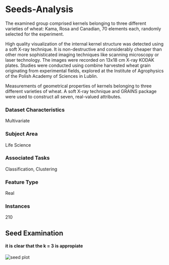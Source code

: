 # Seeds-Analysis
The examined group comprised kernels belonging to three different varieties of wheat: Kama, Rosa and Canadian, 70 elements each, randomly selected for the experiment. 

High quality visualization of the internal kernel structure was detected using a soft X-ray technique. 
It is non-destructive and considerably cheaper than other more sophisticated imaging techniques like scanning microscopy or laser technology. 
The images were recorded on 13x18 cm X-ray KODAK plates. 
Studies were conducted using combine harvested wheat grain originating from experimental fields, explored at the Institute of Agrophysics of the Polish Academy of Sciences in Lublin.

Measurements of geometrical properties of kernels belonging to three different varieties of wheat. A soft X-ray technique and GRAINS package were used to construct all seven, real-valued attributes.

### Dataset Characteristics
Multivariate

### Subject Area
Life Science

### Associated Tasks
Classification, Clustering

### Feature Type
Real

### Instances
210


## Seed Examination
#### it is clear that the k = 3 is appropiate
![seed plot](https://github.com/Eunice-Patrina/Seeds-Analysis/assets/43789261/d6262ac1-6570-49a2-b2fb-1ed9710166a6)
